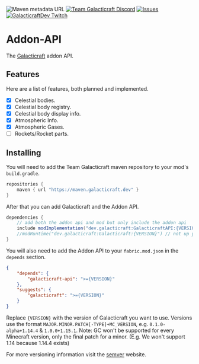 ![Maven metadata URL](https://img.shields.io/maven-metadata/v?metadataUrl=https%3A%2F%2Fmaven.galacticraft.dev%2Fdev%2Fgalacticraft%2FGalacticraftAPI%2Fmaven-metadata.xml&style=flat-square)
[![Team Galacticraft Discord](https://img.shields.io/discord/775251052517523467.svg?colorB=7289DA&label=discord&style=flat-square)](https://discord.gg/n3QqhMYyFK)
[![Issues](https://img.shields.io/github/issues/TeamGalacticraft/Addon-API?style=flat-square)](https://github.com/TeamGalacticraft/Addon-API/issues)
[![GalacticraftDev Twitch](https://img.shields.io/twitch/status/galacticraftdev.svg?style=flat-square)](https://twitch.tv/GalacticraftDev)
# Addon-API
The [Galacticraft](https://github.com/TeamGalacticraft/Galacticraft) addon API.

## Features
Here are a list of features, both planned and implemented.

* [x] Celestial bodies.
* [x] Celestial body registry.
* [x] Celestial body display info.
* [x] Atmospheric Info.
* [x] Atmospheric Gases.
* [ ] Rockets/Rocket parts.

## Installing
You will need to add the Team Galacticraft maven repository to your mod's `build.gradle`.

```groovy
repositories {
    maven { url "https://maven.galacticraft.dev" }
}
```

After that you can add Galacticraft and the Addon API.

```groovy
dependencies {
    // add both the addon api and mod but only include the addon api 
    include modImplementation("dev.galacticraft:GalacticraftAPI:{VERSION}")
    //modRuntime("dev.galacticraft:Galacticraft:{VERSION}") // not up yet
}
```

You will also need to add the Addon API to your `fabric.mod.json` in the `depends` section.
```json
{
    "depends": {
        "galacticraft-api": ">={VERSION}"
    },
    "suggests": {
        "galacticraft": ">={VERSION}"
    }
}
```

Replace `{VERSION}` with the version of Galacticraft you want to use. Versions use the format `MAJOR.MINOR.PATCH[-TYPE]+MC_VERSION`, e.g. `0.1.0-alpha+1.14.4` & `1.0.0+1.15.1`. Note: GC won't be supported for every Minecraft version, only the final patch for a minor. (E.g. We won't support 1.14 because 1.14.4 exists)

For more versioning information visit the [semver](https://semver.org/) website.

